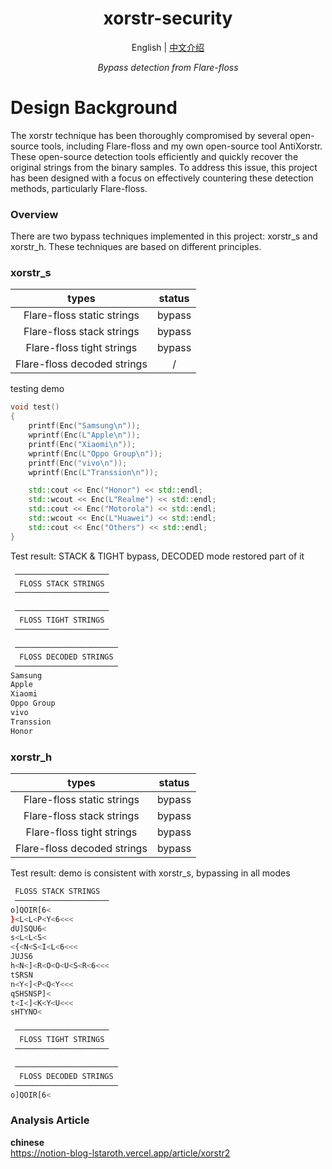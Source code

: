 <h1 align="center">
<span>xorstr-security</span>
</h1>
<p align="center">
    English | <a href="./README_CN.md">中文介绍</a>
</p>
<p align="center">
    <em>Bypass detection from Flare-floss</em><br>
</p>

# Design Background
The xorstr technique has been thoroughly compromised by several open-source tools, including Flare-floss and my own open-source tool AntiXorstr. These open-source detection tools efficiently and quickly recover the original strings from the binary samples. To address this issue, this project has been designed with a focus on effectively countering these detection methods, particularly Flare-floss.

### Overview

There are two bypass techniques implemented in this project: xorstr_s and xorstr_h. These techniques are based on different principles.

### xorstr_s

|            types            | status |
| :-------------------------: | :----: |
| Flare-floss static strings  | bypass |
|  Flare-floss stack strings  | bypass |
|  Flare-floss tight strings  | bypass |
| Flare-floss decoded strings |   /    |

testing demo

```cpp
void test()
{
    printf(Enc("Samsung\n"));
    wprintf(Enc(L"Apple\n"));
    printf(Enc("Xiaomi\n"));
    wprintf(Enc(L"Oppo Group\n"));
    printf(Enc("vivo\n"));
    wprintf(Enc(L"Transsion\n"));

    std::cout << Enc("Honor") << std::endl;
    std::wcout << Enc(L"Realme") << std::endl;
    std::cout << Enc("Motorola") << std::endl;
    std::wcout << Enc(L"Huawei") << std::endl;
    std::cout << Enc("Others") << std::endl;
}
```

Test result: STACK & TIGHT bypass, DECODED mode restored part of it

```bash
 ─────────────────────
  FLOSS STACK STRINGS
 ─────────────────────

 ─────────────────────
  FLOSS TIGHT STRINGS
 ─────────────────────

 ───────────────────────
  FLOSS DECODED STRINGS
 ───────────────────────
Samsung
Apple
Xiaomi
Oppo Group
vivo
Transsion
Honor
```

### xorstr_h

|            types            | status |
| :-------------------------: | :----: |
| Flare-floss static strings  | bypass |
|  Flare-floss stack strings  | bypass |
|  Flare-floss tight strings  | bypass |
| Flare-floss decoded strings | bypass |

Test result: demo is consistent with xorstr_s, bypassing in all modes

```bash
 FLOSS STACK STRINGS
 ─────────────────────
o]QOIR[6<
}<L<L<P<Y<6<<<
dU]SQU6<
s<L<L<S<
<{<N<S<I<L<6<<<
JUJS6
h<N<]<R<O<O<U<S<R<6<<<
tSRSN
n<Y<]<P<Q<Y<<<
qSHSNSP]<
t<I<]<K<Y<U<<<
sHTYNO<

 ─────────────────────
  FLOSS TIGHT STRINGS
 ─────────────────────

 ───────────────────────
  FLOSS DECODED STRINGS
 ───────────────────────
o]QOIR[6<
```

### Analysis Article
**chinese**  
https://notion-blog-lstaroth.vercel.app/article/xorstr2